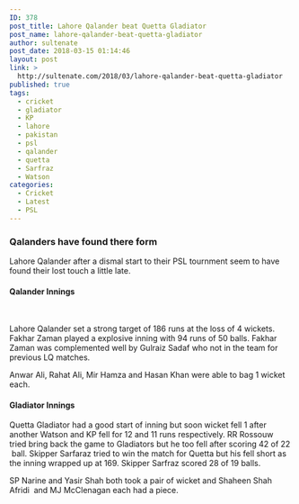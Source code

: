 ```yaml
---
ID: 378
post_title: Lahore Qalander beat Quetta Gladiator
post_name: lahore-qalander-beat-quetta-gladiator
author: sultenate
post_date: 2018-03-15 01:14:46
layout: post
link: >
  http://sultenate.com/2018/03/lahore-qalander-beat-quetta-gladiator
published: true
tags:
  - cricket
  - gladiator
  - KP
  - lahore
  - pakistan
  - psl
  - qalander
  - quetta
  - Sarfraz
  - Watson
categories:
  - Cricket
  - Latest
  - PSL
---
```

<h3>Qalanders have found there form</h3>
Lahore Qalander after a dismal start to their PSL tournment seem to have found their lost touch a little late.
<h4>Qalander Innings</h4>
&nbsp;

Lahore Qalander set a strong target of 186 runs at the loss of 4 wickets. Fakhar Zaman played a explosive inning with 94 runs of 50 balls. Fakhar Zaman was complemented well by Gulraiz Sadaf who not in the team for previous LQ matches.

Anwar Ali, Rahat Ali, Mir Hamza and Hasan Khan were able to bag 1 wicket each.
<h4>Gladiator Innings</h4>
Quetta Gladiator had a good start of inning but soon wicket fell 1 after another Watson and KP fell for 12 and 11 runs respectively. RR Rossouw tried bring back the game to Gladiators but he too fell after scoring 42 of 22  ball. Skipper Sarfaraz tried to win the match for Quetta but his fell short as the inning wrapped up at 169. Skipper Sarfraz scored 28 of 19 balls.

SP Narine and Yasir Shah both took a pair of wicket and Shaheen Shah Afridi  and MJ McClenagan each had a piece.

&nbsp;

&nbsp;

&nbsp;
